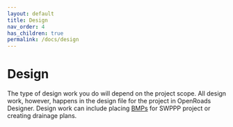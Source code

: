```yaml
---
layout: default
title: Design
nav_order: 4
has_children: true
permalink: /docs/design
---
```


# Design
The type of design work you do will depend on the project scope. All design work, however, happens in the design file for the project in OpenRoads Designer. Design work can include placing [BMPs] for SWPPP project or creating drainage plans. 

[BMPs]: /knowledge-base/docs/glossary#bmp